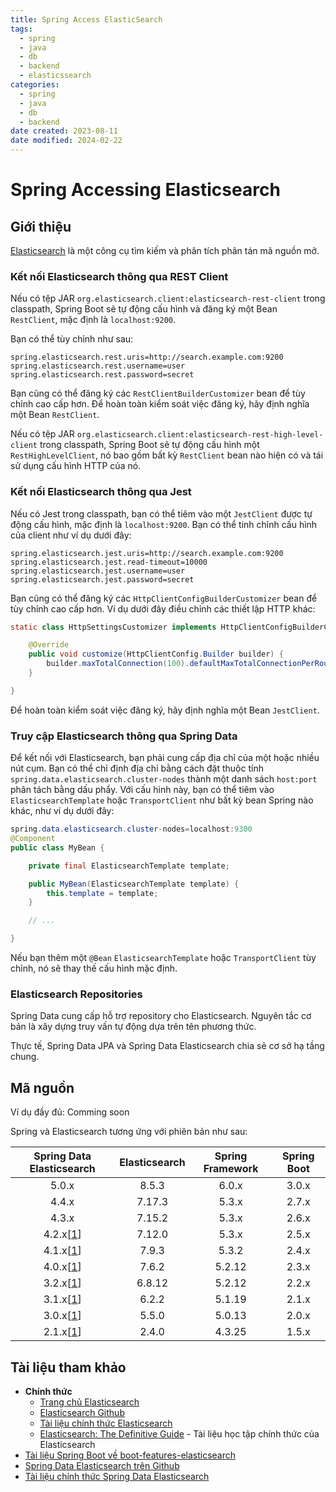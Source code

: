 ```yaml
---
title: Spring Access ElasticSearch
tags:
  - spring
  - java
  - db
  - backend
  - elasticssearch
categories:
  - spring
  - java
  - db
  - backend
date created: 2023-08-11
date modified: 2024-02-22
---
```


# Spring Accessing Elasticsearch

## Giới thiệu

[Elasticsearch](https://www.elastic.co/products/elasticsearch) là một công cụ tìm kiếm và phân tích phân tán mã nguồn mở.

### Kết nối Elasticsearch thông qua REST Client

Nếu có tệp JAR `org.elasticsearch.client:elasticsearch-rest-client` trong classpath, Spring Boot sẽ tự động cấu hình và đăng ký một Bean `RestClient`, mặc định là `localhost:9200`.

Bạn có thể tùy chỉnh như sau:

```properties
spring.elasticsearch.rest.uris=http://search.example.com:9200
spring.elasticsearch.rest.username=user
spring.elasticsearch.rest.password=secret
```

Bạn cũng có thể đăng ký các `RestClientBuilderCustomizer` bean để tùy chỉnh cao cấp hơn. Để hoàn toàn kiểm soát việc đăng ký, hãy định nghĩa một Bean `RestClient`.

Nếu có tệp JAR `org.elasticsearch.client:elasticsearch-rest-high-level-client` trong classpath, Spring Boot sẽ tự động cấu hình một `RestHighLevelClient`, nó bao gồm bất kỳ `RestClient` bean nào hiện có và tái sử dụng cấu hình HTTP của nó.

### Kết nối Elasticsearch thông qua Jest

Nếu có Jest trong classpath, bạn có thể tiêm vào một `JestClient` được tự động cấu hình, mặc định là `localhost:9200`. Bạn có thể tinh chỉnh cấu hình của client như ví dụ dưới đây:

```properties
spring.elasticsearch.jest.uris=http://search.example.com:9200
spring.elasticsearch.jest.read-timeout=10000
spring.elasticsearch.jest.username=user
spring.elasticsearch.jest.password=secret
```

Bạn cũng có thể đăng ký các `HttpClientConfigBuilderCustomizer` bean để tùy chỉnh cao cấp hơn. Ví dụ dưới đây điều chỉnh các thiết lập HTTP khác:

```java
static class HttpSettingsCustomizer implements HttpClientConfigBuilderCustomizer {

	@Override
	public void customize(HttpClientConfig.Builder builder) {
		builder.maxTotalConnection(100).defaultMaxTotalConnectionPerRoute(5);
	}

}
```

Để hoàn toàn kiểm soát việc đăng ký, hãy định nghĩa một Bean `JestClient`.

### Truy cập Elasticsearch thông qua Spring Data

Để kết nối với Elasticsearch, bạn phải cung cấp địa chỉ của một hoặc nhiều nút cụm. Bạn có thể chỉ định địa chỉ bằng cách đặt thuộc tính `spring.data.elasticsearch.cluster-nodes` thành một danh sách `host:port` phân tách bằng dấu phẩy. Với cấu hình này, bạn có thể tiêm vào `ElasticsearchTemplate` hoặc `TransportClient` như bất kỳ bean Spring nào khác, như ví dụ dưới đây:

```java
spring.data.elasticsearch.cluster-nodes=localhost:9300
@Component
public class MyBean {

	private final ElasticsearchTemplate template;

	public MyBean(ElasticsearchTemplate template) {
		this.template = template;
	}

	// ...

}
```

Nếu bạn thêm một `@Bean` `ElasticsearchTemplate` hoặc `TransportClient` tùy chỉnh, nó sẽ thay thế cấu hình mặc định.

### Elasticsearch Repositories

Spring Data cung cấp hỗ trợ repository cho Elasticsearch. Nguyên tắc cơ bản là xây dựng truy vấn tự động dựa trên tên phương thức.

Thực tế, Spring Data JPA và Spring Data Elasticsearch chia sẻ cơ sở hạ tầng chung.

## Mã nguồn

Ví dụ đầy đủ: Comming soon

Spring và Elasticsearch tương ứng với phiên bản như sau:

|                                        Spring Data Elasticsearch                                         | Elasticsearch | Spring Framework | Spring Boot |
|:--------------------------------------------------------------------------------------------------------:|:-------------:|:----------------:|:-----------:|
|                                                  5.0.x                                                   |     8.5.3     |      6.0.x       |    3.0.x    |
|                                                  4.4.x                                                   |    7.17.3     |      5.3.x       |    2.7.x    |
|                                                  4.3.x                                                   |    7.15.2     |      5.3.x       |    2.6.x    |
| 4.2.x[[1](https://docs.spring.io/spring-data/elasticsearch/docs/current/reference/html/#_footnotedef_1)] |    7.12.0     |      5.3.x       |    2.5.x    |
| 4.1.x[[1](https://docs.spring.io/spring-data/elasticsearch/docs/current/reference/html/#_footnotedef_1)] |     7.9.3     |      5.3.2       |    2.4.x    |
| 4.0.x[[1](https://docs.spring.io/spring-data/elasticsearch/docs/current/reference/html/#_footnotedef_1)] |     7.6.2     |      5.2.12      |    2.3.x    |
| 3.2.x[[1](https://docs.spring.io/spring-data/elasticsearch/docs/current/reference/html/#_footnotedef_1)] |    6.8.12     |      5.2.12      |    2.2.x    |
| 3.1.x[[1](https://docs.spring.io/spring-data/elasticsearch/docs/current/reference/html/#_footnotedef_1)] |     6.2.2     |      5.1.19      |    2.1.x    |
| 3.0.x[[1](https://docs.spring.io/spring-data/elasticsearch/docs/current/reference/html/#_footnotedef_1)] |     5.5.0     |      5.0.13      |    2.0.x    |
| 2.1.x[[1](https://docs.spring.io/spring-data/elasticsearch/docs/current/reference/html/#_footnotedef_1)] |     2.4.0     |      4.3.25      |    1.5.x    |

## Tài liệu tham khảo

- **Chính thức**
  - [Trang chủ Elasticsearch](https://www.elastic.co/cn/products/elasticsearch)
  - [Elasticsearch Github](https://github.com/elastic/elasticsearch)
  - [Tài liệu chính thức Elasticsearch](https://www.elastic.co/guide/en/elasticsearch/reference/current/index.html)
  - [Elasticsearch: The Definitive Guide](https://www.elastic.co/guide/en/elasticsearch/guide/master/index.html) - Tài liệu học tập chính thức của Elasticsearch
- [Tài liệu Spring Boot về boot-features-elasticsearch](https://docs.spring.io/spring-boot/docs/current/reference/htmlsingle/#boot-features-elasticsearch)
- [Spring Data Elasticsearch trên Github](https://github.com/spring-projects/spring-data-elasticsearch)
- [Tài liệu chính thức Spring Data Elasticsearch](https://docs.spring.io/spring-data/elasticsearch/docs/current/reference/html/)
